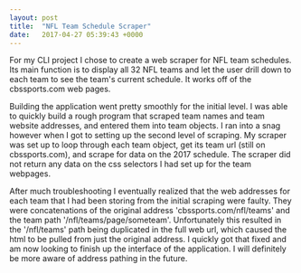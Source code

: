 ```yaml
---
layout: post
title:  "NFL Team Schedule Scraper"
date:   2017-04-27 05:39:43 +0000
---
```



For my CLI project I chose to create a web scraper for NFL team schedules. Its main function is to display all 32 NFL teams and let the user drill down to each team to see the team's current schedule. It works off of the cbssports.com web pages.

Building the application went pretty smoothly for the initial level. I was able to quickly build a rough program that scraped team names and team website addresses, and entered them into team objects. I ran into a snag however when I got to setting up the second level of scraping. My scraper was set up to loop through each team object, get its team url (still on cbssports.com), and scrape for data on the 2017 schedule. The scraper did not return any data on the css selectors I had set up for the team webpages.

After much troubleshooting I eventually realized that the web addresses for each team that I had been storing from the initial scraping were faulty. They were concatenations of the original address 'cbssports.com/nfl/teams' and the team path '/nfl/teams/page/someteam'. Unfortunately this resulted in the '/nfl/teams' path being duplicated in the full web url, which caused the html to be pulled from just the original address. I quickly got that fixed and am now looking to finish up the interface of the application. I will definitely be more aware of address pathing in the future.
